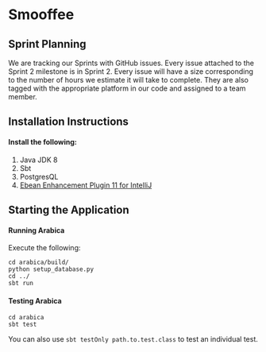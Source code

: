 # Smooffee
## Sprint Planning
We are tracking our Sprints with GitHub issues. Every issue attached to the Sprint 2 milestone is in Sprint 2. Every issue will have a size corresponding to the number of hours we estimate it will take to complete. They are also tagged with the appropriate platform in our code and assigned to a team member.


## Installation Instructions
#### Install the following:
1. Java JDK 8
2. Sbt
3. PostgresQL
4. [Ebean Enhancement Plugin 11 for IntelliJ](https://ebean.io/docs/tooling/idea)

## Starting the Application
#### Running Arabica
Execute the following:

```
cd arabica/build/
python setup_database.py
cd ../
sbt run
```

#### Testing Arabica
```
cd arabica
sbt test
```
You can also use `sbt testOnly path.to.test.class` to test an individual test.
